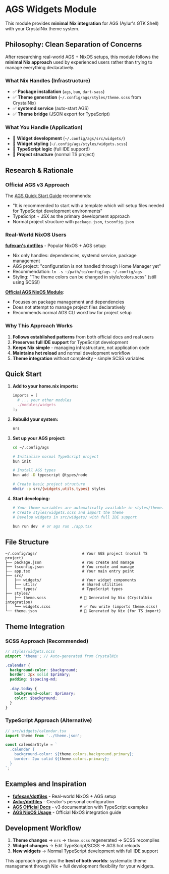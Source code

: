 # AGS Widgets Module

This module provides **minimal Nix integration** for AGS (Aylur's GTK Shell) with your CrystalNix theme system.

## Philosophy: Clean Separation of Concerns

After researching real-world AGS + NixOS setups, this module follows the **minimal Nix approach** used by experienced users rather than trying to manage everything declaratively.

### What Nix Handles (Infrastructure)

- ✅ **Package installation** (`ags`, `bun`, `dart-sass`)
- ✅ **Theme generation** (`~/.config/ags/styles/theme.scss` from CrystalNix)
- ✅ **systemd service** (auto-start AGS)
- ✅ **Theme bridge** (JSON export for TypeScript)

### What You Handle (Application)

- 🎨 **Widget development** (`~/.config/ags/src/widgets/`)
- 🎨 **Widget styling** (`~/.config/ags/styles/widgets.scss`)
- 🎨 **TypeScript logic** (full IDE support!)
- 🎨 **Project structure** (normal TS project)

## Research & Rationale

### Official AGS v3 Approach

The [AGS Quick Start Guide](https://aylur.github.io/ags/guide/quick-start.html) recommends:
- "It is recommended to start with a template which will setup files needed for TypeScript development environments"
- TypeScript + JSX as the primary development approach
- Normal project structure with `package.json`, `tsconfig.json`

### Real-World NixOS Users

**[fufexan's dotfiles](https://github.com/fufexan/dotfiles/blob/main/home/services/ags/default.nix)** - Popular NixOS + AGS setup:
- Nix only handles: dependencies, systemd service, package management
- AGS project: "configuration is not handled through Home Manager yet"
- Recommendation: `ln -s ~/path/to/config/ags ~/.config/ags` 
- Styling: "The theme colors can be changed in style/colors.scss" (still using SCSS!)

**[Official AGS NixOS Module](https://aylur.github.io/ags/guide/nix.html)**:
- Focuses on package management and dependencies
- Does not attempt to manage project files declaratively
- Recommends normal AGS CLI workflow for project setup

### Why This Approach Works

1. **Follows established patterns** from both official docs and real users
2. **Preserves full IDE support** for TypeScript development
3. **Keeps Nix simple** - managing infrastructure, not application code
4. **Maintains hot reload** and normal development workflow
5. **Theme integration** without complexity - simple SCSS variables

## Quick Start

1. **Add to your home.nix imports:**
   ```nix
   imports = [
     # ... your other modules
     ./modules/widgets
   ];
   ```

2. **Rebuild your system:**
   ```bash
   nrs
   ```

3. **Set up your AGS project:**
   ```bash
   cd ~/.config/ags
   
   # Initialize normal TypeScript project
   bun init
   
   # Install AGS types
   bun add -D typescript @types/node
   
   # Create basic project structure
   mkdir -p src/{widgets,utils,types} styles
   ```

4. **Start developing:**
   ```bash
   # Your theme variables are automatically available in styles/theme.scss
   # Create styles/widgets.scss and import the theme
   # Develop widgets in src/widgets/ with full IDE support
   
   bun run dev  # or ags run ./app.tsx
   ```

## File Structure

```
~/.config/ags/                    # Your AGS project (normal TS project)
├── package.json                  # You create and manage
├── tsconfig.json                 # You create and manage  
├── app.tsx                       # Your main entry point
├── src/
│   ├── widgets/                  # Your widget components
│   ├── utils/                    # Shared utilities
│   └── types/                    # TypeScript types
├── styles/
│   ├── theme.scss               # 🚫 Generated by Nix (CrystalNix integration)
│   └── widgets.scss             # ✅ You write (imports theme.scss)
└── theme.json                   # 🚫 Generated by Nix (for TS import)
```

## Theme Integration

### SCSS Approach (Recommended)
```scss
// styles/widgets.scss
@import 'theme'; // Auto-generated from CrystalNix

.calendar {
  background-color: $background;
  border: 2px solid $primary;
  padding: $spacing-md;
  
  .day.today {
    background-color: $primary;
    color: $background;
  }
}
```

### TypeScript Approach (Alternative)
```typescript
// src/widgets/calendar.tsx
import theme from '../theme.json';

const calendarStyle = `
  .calendar {
    background-color: ${theme.colors.background.primary};
    border: 2px solid ${theme.colors.primary};
  }
`;
```

## Examples and Inspiration

- **[fufexan/dotfiles](https://github.com/fufexan/dotfiles/tree/main/home/services/ags)** - Real-world NixOS + AGS setup
- **[Aylur/dotfiles](https://github.com/Aylur/dotfiles)** - Creator's personal configuration  
- **[AGS Official Docs](https://aylur.github.io/ags/)** - v3 documentation with TypeScript examples
- **[AGS NixOS Usage](https://aylur.github.io/ags/guide/nix.html)** - Official NixOS integration guide

## Development Workflow

1. **Theme changes** → `nrs` → `theme.scss` regenerated → SCSS recompiles
2. **Widget changes** → Edit TypeScript/SCSS → AGS hot reloads
3. **New widgets** → Normal TypeScript development with full IDE support

This approach gives you the **best of both worlds**: systematic theme management through Nix + full development flexibility for your widgets.
